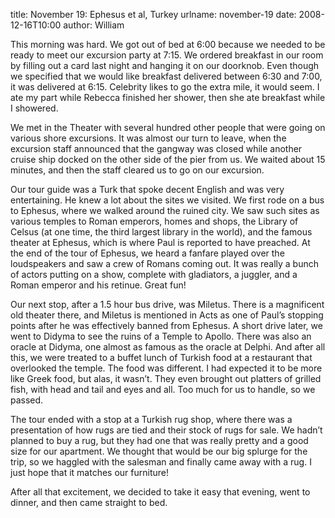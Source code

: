 title: November 19: Ephesus et al, Turkey
urlname: november-19
date: 2008-12-16T10:00
author: William

This morning was hard. We got out of bed at 6:00 because we needed to be ready
to meet our excursion party at 7:15. We ordered breakfast in our room by filling
out a card last night and hanging it on our doorknob. Even though we specified
that we would like breakfast delivered between 6:30 and 7:00, it was delivered
at 6:15. Celebrity likes to go the extra mile, it would seem. I ate my part
while Rebecca finished her shower, then she ate breakfast while I showered.

We met in the Theater with several hundred other people that were going on
various shore excursions. It was almost our turn to leave, when the excursion
staff announced that the gangway was closed while another cruise ship docked on
the other side of the pier from us. We waited about 15 minutes, and then the
staff cleared us to go on our excursion.

Our tour guide was a Turk that spoke decent English and was very entertaining.
He knew a lot about the sites we visited. We first rode on a bus to Ephesus,
where we walked around the ruined city. We saw such sites as various temples to
Roman emperors, homes and shops, the Library of Celsus (at one time, the third
largest library in the world), and the famous theater at Ephesus, which is where
Paul is reported to have preached. At the end of the tour of Ephesus, we heard a
fanfare played over the loudspeakers and saw a crew of Romans coming out. It was
really a bunch of actors putting on a show, complete with gladiators, a juggler,
and a Roman emperor and his retinue. Great fun!

Our next stop, after a 1.5 hour bus drive, was Miletus. There is a magnificent
old theater there, and Miletus is mentioned in Acts as one of Paul&#x02bc;s
stopping points after he was effectively banned from Ephesus. A short drive
later, we went to Didyma to see the ruins of a Temple to Apollo. There was also
an oracle at Didyma, one almost as famous as the oracle at Delphi. And after all
this, we were treated to a buffet lunch of Turkish food at a restaurant that
overlooked the temple. The food was different. I had expected it to be more like
Greek food, but alas, it wasn&#x02bc;t. They even brought out platters of
grilled fish, with head and tail and eyes and all. Too much for us to handle, so
we passed.

The tour ended with a stop at a Turkish rug shop, where there was a presentation
of how rugs are tied and their stock of rugs for sale. We hadn&#x02bc;t planned
to buy a rug, but they had one that was really pretty and a good size for our
apartment. We thought that would be our big splurge for the trip, so we haggled
with the salesman and finally came away with a rug. I just hope that it matches
our furniture!

After all that excitement, we decided to take it easy that evening, went to
dinner, and then came straight to bed.
